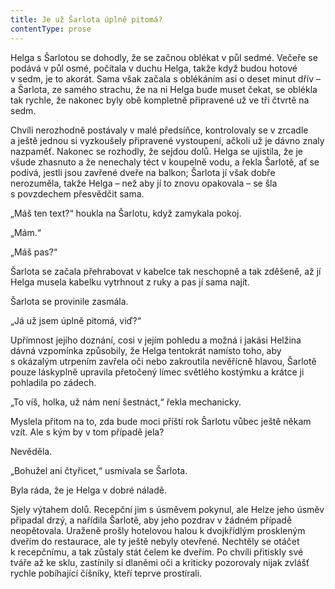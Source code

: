 ```yaml
---
title: Je už Šarlota úplně pitomá?
contentType: prose
---
```


<section>

Helga s Šarlotou se dohodly, že se začnou oblékat v půl sedmé. Večeře se podává v půl osmé, počítala v duchu Helga, takže když budou hotové v sedm, je to akorát. Sama však začala s oblékáním asi o deset minut dřív – a Šarlota, ze samého strachu, že na ni Helga bude muset čekat, se oblékla tak rychle, že nakonec byly obě kompletně připravené už ve tři čtvrtě na sedm.

Chvíli nerozhodně postávaly v malé předsíňce, kontrolovaly se v zrcadle a ještě jednou si vyzkoušely připravené vystoupení, ačkoli už je dávno znaly nazpaměť. Nakonec se rozhodly, že sejdou dolů. Helga se ujistila, že je všude zhasnuto a že nenechaly téct v koupelně vodu, a řekla Šarlotě, ať se podívá, jestli jsou zavřené dveře na balkon; Šarlota jí však dobře nerozuměla, takže Helga – než aby jí to znovu opakovala – se šla s povzdechem přesvědčit sama.

„Máš ten text?“ houkla na Šarlotu, když zamykala pokoj.

„Mám.“

„Máš pas?“

Šarlota se začala přehrabovat v kabelce tak neschopně a tak zděšeně, až jí Helga musela kabelku vytrhnout z ruky a pas jí sama najít.

Šarlota se provinile zasmála.

„Já už jsem úplně pitomá, viď?“

Upřímnost jejího doznání, cosi v jejím pohledu a možná i jakási Helžina dávná vzpomínka způsobily, že Helga tentokrát namísto toho, aby s okázalým utrpením zavřela oči nebo zakroutila nevěřícně hlavou, Šarlotě pouze láskyplně upravila přetočený límec světlého kostýmku a krátce ji pohladila po zádech.

„To víš, holka, už nám není šestnáct,“ řekla mechanicky.

Myslela přitom na to, zda bude moci příští rok Šarlotu vůbec ještě někam vzít. Ale s kým by v tom případě jela?

Nevěděla.

„Bohužel ani čtyřicet,“ usmívala se Šarlota.

Byla ráda, že je Helga v dobré náladě.

Sjely výtahem dolů. Recepční jim s úsměvem pokynul, ale Helze jeho úsměv připadal drzý, a nařídila Šarlotě, aby jeho pozdrav v žádném případě neopětovala. Uraženě prošly hotelovou halou k dvojkřídlým proskleným dveřím do restaurace, ale ty ještě nebyly otevřené. Nechtěly se otáčet k recepčnímu, a tak zůstaly stát čelem ke dveřím. Po chvíli přitiskly své tváře až ke sklu, zastínily si dlaněmi oči a kriticky pozorovaly nijak zvlášť rychle pobíhající číšníky, kteří teprve prostírali.

</section>
